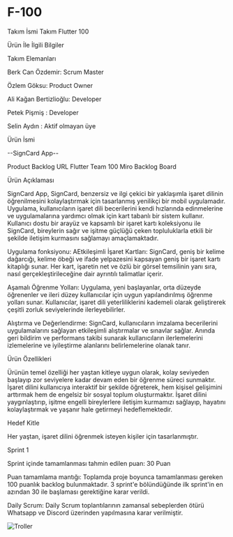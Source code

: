 # F-100
Takım İsmi
Takım Flutter 100

Ürün İle İlgili Bilgiler


Takım Elemanları

Berk Can Özdemir: Scrum Master

Özlem Göksu: Product Owner

Ali Kağan Bertizlioğlu: Developer

Petek Pişmiş : Developer

Selin Aydın : Aktif olmayan üye



Ürün İsmi

--SignCard App--

Product Backlog URL
Flutter Team 100 Miro Backlog Board


Ürün Açıklaması

SignCard App, SignCard, benzersiz ve ilgi çekici bir yaklaşımla işaret dilinin öğrenilmesini kolaylaştırmak için tasarlanmış yenilikçi bir mobil uygulamadır. Uygulama, kullanıcıların işaret dili becerilerini kendi hızlarında edinmelerine ve uygulamalarına yardımcı olmak için kart tabanlı bir sistem kullanır. Kullanıcı dostu bir arayüz ve kapsamlı bir işaret kartı koleksiyonu ile SignCard, bireylerin sağır ve işitme güçlüğü çeken topluluklarla etkili bir şekilde iletişim kurmasını sağlamayı amaçlamaktadır.

Uygulama fonksiyonu: AEtkileşimli İşaret Kartları: SignCard, geniş bir kelime dağarcığı, kelime öbeği ve ifade yelpazesini kapsayan geniş bir işaret kartı kitaplığı sunar. Her kart, işaretin net ve özlü bir görsel temsilinin yanı sıra, nasıl gerçekleştirileceğine dair ayrıntılı talimatlar içerir.

Aşamalı Öğrenme Yolları: Uygulama, yeni başlayanlar, orta düzeyde öğrenenler ve ileri düzey kullanıcılar için uygun yapılandırılmış öğrenme yolları sunar. Kullanıcılar, işaret dili yeterliliklerini kademeli olarak geliştirerek çeşitli zorluk seviyelerinde ilerleyebilirler.

Alıştırma ve Değerlendirme: SignCard, kullanıcıların imzalama becerilerini uygulamalarını sağlayan etkileşimli alıştırmalar ve sınavlar sağlar. Anında geri bildirim ve performans takibi sunarak kullanıcıların ilerlemelerini izlemelerine ve iyileştirme alanlarını belirlemelerine olanak tanır.


Ürün Özellikleri

Ürünün temel özelliği her yaştan kitleye uygun olarak, kolay seviyeden başlayıp zor seviyelere kadar devam eden bir öğrenme süreci sunmaktır. İşaret dilini kullanıcıya interaktif bir şekilde öğreterek, hem kişisel gelişimini arttırmak hem de engelsiz bir sosyal toplum oluşturmaktır. İşaret dilini yaygınlaştırıp, işitme engelli bireylerlere iletişim kurmamızı sağlayıp, hayatını kolaylaştırmak ve yaşanır hale getirmeyi hedeflemektedir.

Hedef Kitle

Her yaştan, işaret dilini öğrenmek isteyen kişiler için tasarlanmıştır.

Sprint 1

Sprint içinde tamamlanması tahmin edilen puan: 30 Puan

Puan tamamlama mantığı: Toplamda proje boyunca tamamlanması gereken 100 puanlık backlog bulunmaktadır. 3 sprint'e bölündüğünde ilk sprint'in en azından 30 ile başlaması gerektiğine karar verildi.

Daily Scrum: Daily Scrum toplantılarının zamansal sebeplerden ötürü Whatsapp ve Discord üzerinden yapılmasına karar verilmiştir. 

![Troller](https://github.com/F-100Project2023/F-100/assets/136380379/7e6d9999-6c25-4774-98c4-4d7a842a0fe4)

